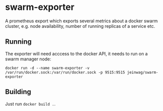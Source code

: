 # swarm-exporter

A prometheus export which exports several metrics about a docker swarm cluster, e.g. node availability, number of running replicas of a service etc.

## Running

The exporter will need acccess to the docker API, it needs to run on a swarm manager node:
```
docker run -d --name swarm-exporter -v /var/run/docker.sock:/var/run/docker.sock -p 9515:9515 jeinwag/swarm-exporter
``` 

## Building

Just run ``docker build .``.


